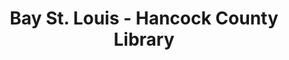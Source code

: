 ---
layout: repo
title: "Bay St. Louis - Hancock County Library"
id: 23229
permalink: repos/23229/
---